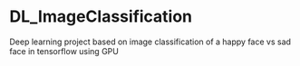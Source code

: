 # DL_ImageClassification
Deep learning project based on image classification of a happy face vs sad face in tensorflow using GPU

